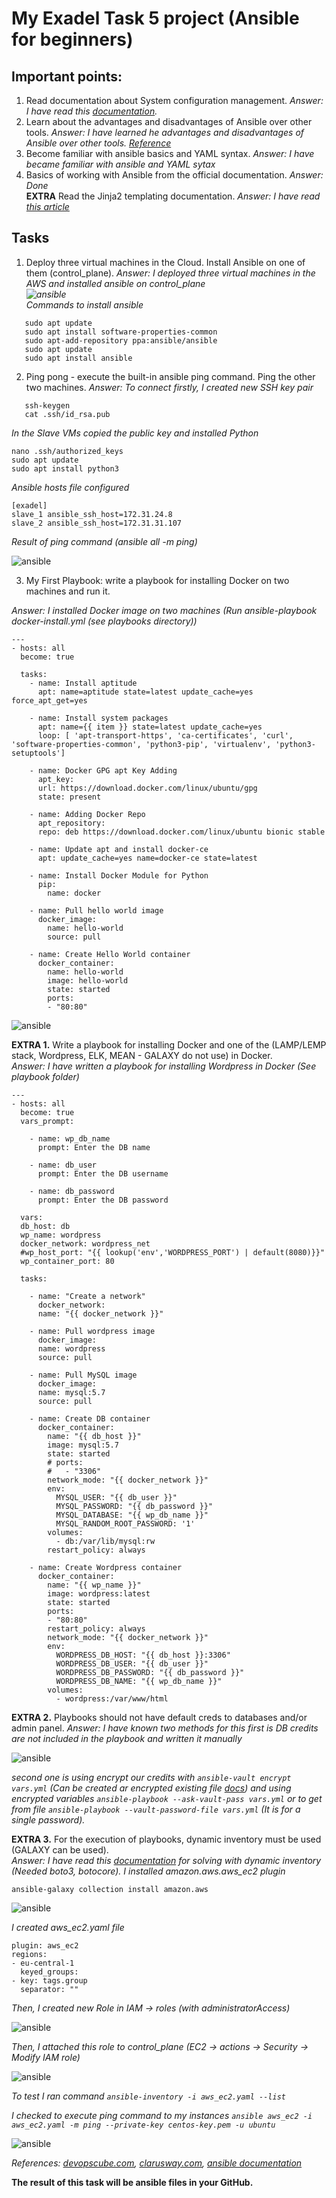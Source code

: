 My Exadel Task 5 project (Ansible for beginners)
======================================================

Important points:
------------------
1. Read documentation about System configuration management. *Answer: I have read this [documentation](https://www.atlassian.com/continuous-delivery/principles/configuration-management).*
2. Learn about the advantages and disadvantages of Ansible over other tools. *Answer: I have learned he advantages and disadvantages of Ansible over other tools. [Reference](https://www.whizlabs.com/blog/ansible-advantages-and-disadvantages/)*
3. Become familiar with ansible basics and YAML syntax. *Answer: I have became familiar with ansible and YAML sytax*
4. Basics of working with Ansible from the official documentation. *Answer: Done*  
**EXTRA** Read the Jinja2 templating documentation. *Answer: I have read [this article](https://ttl255.com/jinja2-tutorial-part-1-introduction-and-variable-substitution/)*

Tasks
---------------

1. Deploy three virtual machines in the Cloud. Install Ansible on one of them (control_plane). *Answer: I deployed three virtual machines in the AWS and installed ansible on control_plane<br> ![ansible](./images/1.png)* <br>
*Commands to install ansible*
```
   sudo apt update
   sudo apt install software-properties-common
   sudo apt-add-repository ppa:ansible/ansible
   sudo apt update
   sudo apt install ansible
```

2. Ping pong - execute the built-in ansible ping command. Ping the other two machines.
*Answer: To connect firstly, I created new SSH key pair*

```
   ssh-keygen
   cat .ssh/id_rsa.pub
```
*In the Slave VMs copied the public key and installed Python*

    nano .ssh/authorized_keys
    sudo apt update
    sudo apt install python3

*Ansible hosts file configured*

    [exadel]
    slave_1 ansible_ssh_host=172.31.24.8
    slave_2 ansible_ssh_host=172.31.31.107

*Result of ping command (ansible all -m ping)*

![ansible](./images/2.png)

3. My First Playbook: write a playbook for installing Docker on two machines and run it.

*Answer: I installed Docker image on two machines (Run ansible-playbook docker-install.yml (see playbooks directory))*

```    
---
- hosts: all
  become: true

  tasks:
    - name: Install aptitude
      apt: name=aptitude state=latest update_cache=yes force_apt_get=yes

    - name: Install system packages
      apt: name={{ item }} state=latest update_cache=yes
      loop: [ 'apt-transport-https', 'ca-certificates', 'curl', 'software-properties-common', 'python3-pip', 'virtualenv', 'python3-setuptools']

    - name: Docker GPG apt Key Adding
      apt_key:
      url: https://download.docker.com/linux/ubuntu/gpg
      state: present

    - name: Adding Docker Repo
      apt_repository:
      repo: deb https://download.docker.com/linux/ubuntu bionic stable

    - name: Update apt and install docker-ce
      apt: update_cache=yes name=docker-ce state=latest

    - name: Install Docker Module for Python
      pip:
        name: docker

    - name: Pull hello world image
      docker_image:
        name: hello-world
        source: pull

    - name: Create Hello World container
      docker_container:
        name: hello-world
        image: hello-world
        state: started
        ports:
        - "80:80" 
```

![ansible](./images/3.png)

**EXTRA 1.** Write a playbook for installing Docker and one of the (LAMP/LEMP stack, Wordpress, ELK, MEAN - GALAXY do not use) in Docker.  
*Answer: I have written a playbook for installing Wordpress in Docker (See playbook folder)*  

```
---
- hosts: all
  become: true
  vars_prompt:

    - name: wp_db_name
      prompt: Enter the DB name

    - name: db_user
      prompt: Enter the DB username

    - name: db_password
      prompt: Enter the DB password

  vars:
  db_host: db
  wp_name: wordpress
  docker_network: wordpress_net
  #wp_host_port: "{{ lookup('env','WORDPRESS_PORT') | default(8080)}}"
  wp_container_port: 80

  tasks:

    - name: "Create a network"
      docker_network:
      name: "{{ docker_network }}"

    - name: Pull wordpress image
      docker_image:
      name: wordpress
      source: pull

    - name: Pull MySQL image
      docker_image:
      name: mysql:5.7
      source: pull

    - name: Create DB container
      docker_container:
        name: "{{ db_host }}"
        image: mysql:5.7
        state: started
        # ports:
        #   - "3306"
        network_mode: "{{ docker_network }}"
        env:
          MYSQL_USER: "{{ db_user }}"
          MYSQL_PASSWORD: "{{ db_password }}"
          MYSQL_DATABASE: "{{ wp_db_name }}"
          MYSQL_RANDOM_ROOT_PASSWORD: '1'
        volumes:
          - db:/var/lib/mysql:rw
        restart_policy: always

    - name: Create Wordpress container
      docker_container:
        name: "{{ wp_name }}"
        image: wordpress:latest
        state: started
        ports:
        - "80:80" 
        restart_policy: always
        network_mode: "{{ docker_network }}"
        env:
          WORDPRESS_DB_HOST: "{{ db_host }}:3306"
          WORDPRESS_DB_USER: "{{ db_user }}"
          WORDPRESS_DB_PASSWORD: "{{ db_password }}"
          WORDPRESS_DB_NAME: "{{ wp_db_name }}"
        volumes:
          - wordpress:/var/www/html
```

**EXTRA 2.** Playbooks should not have default creds to databases and/or admin panel.
*Answer: I have known two methods for this first is DB credits are not included in the playbook and written it manually*

![ansible](./images/4.png)

*second one is using encrypt our credits with `ansible-vault encrypt vars.yml` (Can be created ar encrypted existing file [docs](https://docs.ansible.com/ansible/latest/user_guide/vault.html)) and using encrypted variables `ansible-playbook --ask-vault-pass vars.yml` or to get from file 
`ansible-playbook --vault-password-file vars.yml` (It is for a single password).*

**EXTRA 3.** For the execution of playbooks, dynamic inventory must be used (GALAXY can be used).  
*Answer: I have read this [documentation](https://docs.ansible.com/ansible/latest/collections/amazon/aws/aws_ec2_inventory.html) for solving with dynamic inventory (Needed boto3, botocore). I installed amazon.aws.aws_ec2 plugin*

    ansible-galaxy collection install amazon.aws

![ansible](./images/5.png)

*I created aws_ec2.yaml file*

```
plugin: aws_ec2
regions:
- eu-central-1
  keyed_groups:
- key: tags.group
  separator: ""
```

*Then, I created new Role in IAM -> roles (with administratorAccess)*

![ansible](./images/6.png)

*Then, I attached this role to control_plane (EC2 -> actions -> Security -> Modify IAM role)*

![ansible](./images/7.png)

*To test I ran command `ansible-inventory -i aws_ec2.yaml --list`*

*I checked to execute ping command to my instances `ansible aws_ec2 -i aws_ec2.yaml -m ping --private-key centos-key.pem -u ubuntu`*

![ansible](./images/8.png)

*References: [devopscube.com](https://devopscube.com/setup-ansible-aws-dynamic-inventory/#:~:text=Dynamic%20inventory%20is%20an%20ansible,it%20became%20an%20Ansible%20plugin.), [clarusway.com](https://clarusway.com/ansible-working-with-dynamic-inventory-using-aws-ec2-plugin/), 
[ansible documentation](https://docs.ansible.com/ansible/latest/collections/amazon/aws/aws_ec2_inventory.html)*

**The result of this task will be ansible files in your GitHub.**
